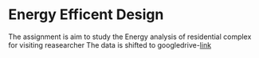 # Energy Efficent Design 

The assignment is aim to study the Energy analysis of residential complex for visiting reasearcher
The data is shifted to googledrive-[link](https://drive.google.com/drive/folders/14WTMO5omJcgYx_kyi__z6Vcc6Vtml5BQ?usp=sharing)
